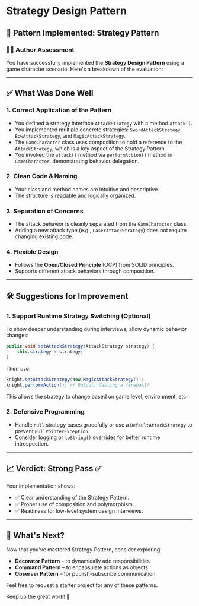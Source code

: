 # Strategy Design Pattern

## 🧠 Pattern Implemented: Strategy Pattern

### 👨‍💻 Author Assessment
You have successfully implemented the **Strategy Design Pattern** using a game character scenario. Here's a breakdown of the evaluation:

---

## ✅ What Was Done Well

### 1. Correct Application of the Pattern
- You defined a strategy interface `AttackStrategy` with a method `attack()`.
- You implemented multiple concrete strategies: `SwordAttackStrategy`, `BowAttackStrategy`, and `MagicAttackStrategy`.
- The `GameCharacter` class uses composition to hold a reference to the `AttackStrategy`, which is a key aspect of the Strategy Pattern.
- You invoked the `attack()` method via `performAction()` method in `GameCharacter`, demonstrating behavior delegation.

### 2. Clean Code & Naming
- Your class and method names are intuitive and descriptive.
- The structure is readable and logically organized.

### 3. Separation of Concerns
- The attack behavior is cleanly separated from the `GameCharacter` class.
- Adding a new attack type (e.g., `LaserAttackStrategy`) does not require changing existing code.

### 4. Flexible Design
- Follows the **Open/Closed Principle** (OCP) from SOLID principles.
- Supports different attack behaviors through composition.

---

## 🛠️ Suggestions for Improvement

### 1. Support Runtime Strategy Switching (Optional)
To show deeper understanding during interviews, allow dynamic behavior changes:

```java
public void setAttackStrategy(AttackStrategy strategy) {
    this.strategy = strategy;
}
```

Then use:

```java
knight.setAttackStrategy(new MagicAttackStrategy());
knight.performAction(); // Output: Casting a fireball!
```

This allows the strategy to change based on game level, environment, etc.

### 2. Defensive Programming
- Handle `null` strategy cases gracefully or use a `DefaultAttackStrategy` to prevent `NullPointerException`.
- Consider logging or `toString()` overrides for better runtime introspection.

---

## 📈 Verdict: Strong Pass ✅

Your implementation shows:

- ✅ Clear understanding of the Strategy Pattern.
- ✅ Proper use of composition and polymorphism.
- ✅ Readiness for low-level system design interviews.

---

## 🧭 What's Next?

Now that you've mastered Strategy Pattern, consider exploring:

- **Decorator Pattern** – to dynamically add responsibilities
- **Command Pattern** – to encapsulate actions as objects
- **Observer Pattern** – for publish-subscribe communication

Feel free to request a starter project for any of these patterns.

Keep up the great work! 🚀
